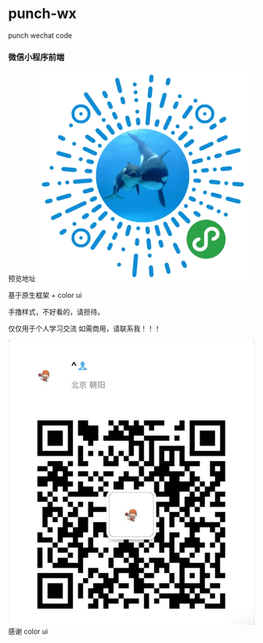 # punch-wx
punch wechat code

### 微信小程序前端

预览地址
![navia](https://github.com/zpup/punch-wx/blob/master/images/gh_1dfbfa2adcfe_430.jpg)


基于原生框架 + color ui




手撸样式，不好看的，请担待。


仅仅用于个人学习交流
如需商用，请联系我！！！


![navia](https://github.com/zpup/punch-wx/blob/master/images/WechatIMG137.jpeg)
感谢 color ui
